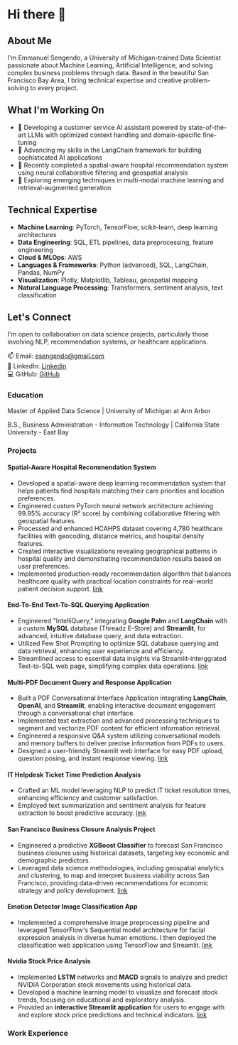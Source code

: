 # Hi there 👋

## About Me

I'm Emmanuel Sengendo, a University of Michigan-trained Data Scientist passionate about Machine Learning, Artificial Intelligence, and solving complex business problems through data. Based in the beautiful San Francisco Bay Area, I bring technical expertise and creative problem-solving to every project.

## What I'm Working On

- 🔭 Developing a customer service AI assistant powered by state-of-the-art LLMs with optimized context handling and domain-specific fine-tuning
- 🌱 Advancing my skills in the LangChain framework for building sophisticated AI applications
- 🏥 Recently completed a spatial-aware hospital recommendation system using neural collaborative filtering and geospatial analysis
- 🧠 Exploring emerging techniques in multi-modal machine learning and retrieval-augmented generation

## Technical Expertise

- **Machine Learning**: PyTorch, TensorFlow, scikit-learn, deep learning architectures
- **Data Engineering**: SQL, ETL pipelines, data preprocessing, feature engineering
- **Cloud & MLOps**: AWS
- **Languages & Frameworks**: Python (advanced), SQL, LangChain, Pandas, NumPy
- **Visualization**: Plotly, Matplotlib, Tableau, geospatial mapping
- **Natural Language Processing**: Transformers, sentiment analysis, text classification

## Let's Connect

I'm open to collaboration on data science projects, particularly those involving NLP, recommendation systems, or healthcare applications.

📫 Email: esengendo@gmail.com  
🔗 LinkedIn: [LinkedIn](https://www.linkedin.com/in/esengendo/)  
💻 GitHub: [GitHub](https://github.com/esengendo)

### Education

Master of Applied Data Science | University of Michigan at Ann Arbor

B.S., Business Administration - Information Technology | California State University - East Bay

### Projects

#### Spatial-Aware Hospital Recommendation System

- Developed a spatial-aware deep learning recommendation system that helps patients find hospitals matching their care priorities and location preferences.
- Engineered custom PyTorch neural network architecture achieving 99.95% accuracy (R² score) by combining collaborative filtering with geospatial features.
- Processed and enhanced HCAHPS dataset covering 4,780 healthcare facilities with geocoding, distance metrics, and hospital density features.
- Created interactive visualizations revealing geographical patterns in hospital quality and demonstrating recommendation results based on user preferences.
- Implemented production-ready recommendation algorithm that balances healthcare quality with practical location constraints for real-world patient decision support.
[link](https://github.com/esengendo/spatial-hospital-recommendation-system)

#### End-To-End Text-To-SQL Querying Application

- Engineered "IntelliQuery," integrating **Google Palm** and **LangChain** with a custom **MySQL** database (Threadz E-Store) and **Streamlit**, for advanced, intuitive database query, and data extraction.
- Utilized Few Shot Prompting to optimize SQL database querying and data retrieval, enhancing user experience and efficiency.
- Streamlined access to essential data insights via Streamlit-interggrated Text-to-SQL web page, simplifying complex data operations.
[link](https://github.com/esengendo/E2E-Retail-Project)


#### Multi-PDF Document Query and Response Application

- Built a PDF Conversational Interface Application integrating **LangChain**, **OpenAI**, and **Streamlit**, enabling interactive document engagement through a conversational chat interface.
- Implemented text extraction and advanced processing techniques to segment and vectorize PDF content for efficient information retrieval.
- Engineered a responsive Q&A system utilizing conversational models and memory buffers to deliver precise information from PDFs to users.
- Designed a user-friendly Streamlit web interface for easy PDF upload, question posing, and instant response viewing.
[link](https://github.com/esengendo/PDFConversation)


#### IT Helpdesk Ticket Time Prediction Analysis

- Crafted an ML model leveraging NLP to predict IT ticket resolution times, enhancing efficiency and customer satisfaction.
- Employed text summarization and sentiment analysis for feature extraction to boost predictive accuracy.
[link](https://github.com/esengendo/ticketanalysis)

#### San Francisco Business Closure Analysis Project

- Engineered a predictive **XGBoost Classifier** to forecast San Francisco business closures using historical datasets, targeting key economic and demographic predictors.
- Leveraged data science methodologies, including geospatial analytics and clustering, to map and interpret business viability across San Francisco, providing data-driven recommendations for economic strategy and policy development.
[link](https://github.com/esengendo/SanFranBusinesses)

#### Emotion Detector Image Classification App

- Implemented a comprehensive image preprocessing pipeline and leveraged TensorFlow's Sequential model architecture for facial expression analysis in diverse human emotions.  I then deployed the classification web application using TensorFlow and Streamlit.
[link](https://github.com/esengendo/ImageClassification)

#### Nvidia Stock Price Analysis

- Implemented **LSTM** networks and **MACD** signals to analyze and predict NVIDIA Corporation stock movements using historical data.
- Developed a machine learning model to visualize and forecast stock trends, focusing on educational and exploratory analysis.
- Provided an **interactive Streamlit application** for users to engage with and explore stock price predictions and technical indicators.
[link](https://github.com/esengendo/stockpredmacd)

### Work Experience







<!--
**esengendo/esengendo** is a ✨ _special_ ✨ repository because its `README.md` (this file) appears on your GitHub profile.

Here are some ideas to get you started:

- 🔭 I’m currently working on ...
- 🌱 I’m currently learning ...
- 👯 I’m looking to collaborate on ...
- 🤔 I’m looking for help with ...
- 💬 Ask me about ...
- 📫 How to reach me: ...
- 😄 Pronouns: ...
- ⚡ Fun fact: ...
-->

